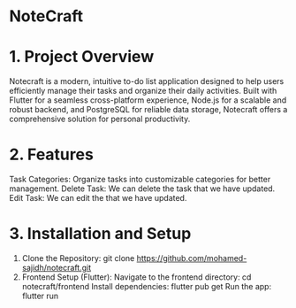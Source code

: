 # NoteCraft 

# 1. Project Overview
Notecraft is a modern, intuitive to-do list application designed to help users efficiently manage their tasks and organize their daily activities. Built with Flutter for a seamless cross-platform experience, Node.js for a scalable and robust backend, and PostgreSQL for reliable data storage, Notecraft offers a comprehensive solution for personal productivity. 

# 2. Features
Task Categories: Organize tasks into customizable categories for better management.
Delete Task: We can delete the task that we have updated.
Edit Task: We can edit the that we have updated.

# 3. Installation and Setup
1. Clone the Repository:
    git clone https://github.com/mohamed-sajidh/notecraft.git
2. Frontend Setup (Flutter):
    Navigate to the frontend directory: cd notecraft/frontend
    Install dependencies: flutter pub get
    Run the app: flutter run
      

